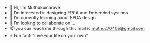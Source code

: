 - 👋 Hi, I’m Muthukumaravel
- 👀 I’m interested in designing FPGA and Embedded systems
- 🌱 I’m currently learning about FPGA design
- 💞️ I’m looking to collaborate on ...
- 📫 you can reach me through this mail id  muthu270405@gmail.com
- ⚡ Fun fact: 
   "Live your life on your own"

<!---
Muthu2700405/Muthu2700405 is a ✨ special ✨ repository because its `README.md` (this file) appears on your GitHub profile.
You can click the Preview link to take a look at your changes.
--->
